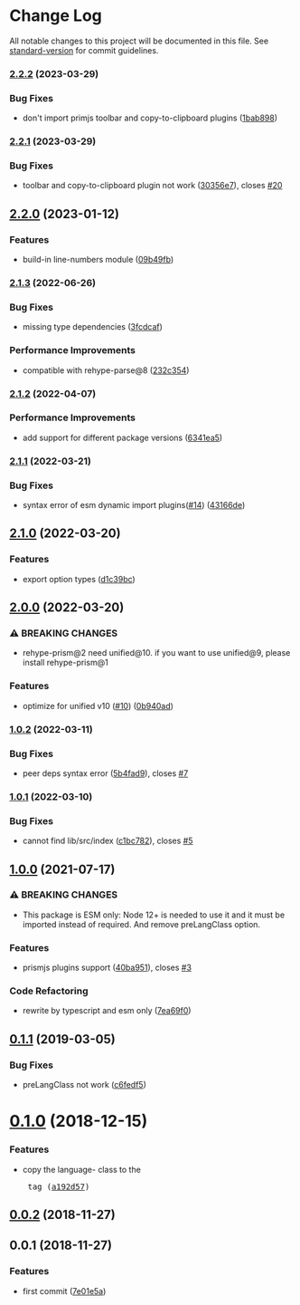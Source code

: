 # Change Log

All notable changes to this project will be documented in this file. See [standard-version](https://github.com/conventional-changelog/standard-version) for commit guidelines.

<a name="0.1.1"></a>
### [2.2.2](https://www.github.com/Val-istar-Guo/rehype-prism/compare/v2.2.1...v2.2.2) (2023-03-29)


### Bug Fixes

* don't import primjs toolbar and copy-to-clipboard plugins ([1bab898](https://www.github.com/Val-istar-Guo/rehype-prism/commit/1bab898cd7ca809c514daf0ebb6869836aaffd03))

### [2.2.1](https://www.github.com/Val-istar-Guo/rehype-prism/compare/v2.2.0...v2.2.1) (2023-03-29)


### Bug Fixes

* toolbar and copy-to-clipboard plugin not work ([30356e7](https://www.github.com/Val-istar-Guo/rehype-prism/commit/30356e70c68ea79ac3563abe489b6b5dd4c912fc)), closes [#20](https://www.github.com/Val-istar-Guo/rehype-prism/issues/20)

## [2.2.0](https://www.github.com/Val-istar-Guo/rehype-prism/compare/v2.1.3...v2.2.0) (2023-01-12)


### Features

* build-in line-numbers module ([09b49fb](https://www.github.com/Val-istar-Guo/rehype-prism/commit/09b49fbb8ff73ace2f3d56abf8ced2548e6dc9f5))

### [2.1.3](https://www.github.com/Val-istar-Guo/rehype-prism/compare/v2.1.2...v2.1.3) (2022-06-26)


### Bug Fixes

* missing type dependencies ([3fcdcaf](https://www.github.com/Val-istar-Guo/rehype-prism/commit/3fcdcafe6b9b99cc9f65f02d5d10fd2754fea256))


### Performance Improvements

* compatible with rehype-parse@8 ([232c354](https://www.github.com/Val-istar-Guo/rehype-prism/commit/232c35434e126ffc78ab30e36db9db67be7f1b2e))

### [2.1.2](https://www.github.com/Val-istar-Guo/rehype-prism/compare/v2.1.1...v2.1.2) (2022-04-07)


### Performance Improvements

* add support for different package versions ([6341ea5](https://www.github.com/Val-istar-Guo/rehype-prism/commit/6341ea546ba2d32069725b3424267ebd4c95d700))

### [2.1.1](https://www.github.com/Val-istar-Guo/rehype-prism/compare/v2.1.0...v2.1.1) (2022-03-21)


### Bug Fixes

* syntax error of esm dynamic import plugins([#14](https://www.github.com/Val-istar-Guo/rehype-prism/issues/14)) ([43166de](https://www.github.com/Val-istar-Guo/rehype-prism/commit/43166de3bf5fbf50b3b633e5a5200f9c5f7909ea))

## [2.1.0](https://www.github.com/Val-istar-Guo/rehype-prism/compare/v2.0.0...v2.1.0) (2022-03-20)


### Features

* export option types ([d1c39bc](https://www.github.com/Val-istar-Guo/rehype-prism/commit/d1c39bc5d2a1dba0cc8ec49c0dbbb9c4197b0465))

## [2.0.0](https://www.github.com/Val-istar-Guo/rehype-prism/compare/v1.0.2...v2.0.0) (2022-03-20)


### ⚠ BREAKING CHANGES

* rehype-prism@2 need unified@10. if you want to use unified@9, please install rehype-prism@1

### Features

* optimize for unified v10 ([#10](https://www.github.com/Val-istar-Guo/rehype-prism/issues/10)) ([0b940ad](https://www.github.com/Val-istar-Guo/rehype-prism/commit/0b940add9985e824764691490e092e85d9a2da33))

### [1.0.2](https://www.github.com/Val-istar-Guo/rehype-prism/compare/v1.0.1...v1.0.2) (2022-03-11)


### Bug Fixes

* peer deps syntax error ([5b4fad9](https://www.github.com/Val-istar-Guo/rehype-prism/commit/5b4fad9eaed11ad2b4dbabfbd244f80c8b8cfbe8)), closes [#7](https://www.github.com/Val-istar-Guo/rehype-prism/issues/7)

### [1.0.1](https://www.github.com/Val-istar-Guo/rehype-prism/compare/v1.0.0...v1.0.1) (2022-03-10)


### Bug Fixes

* cannot find lib/src/index ([c1bc782](https://www.github.com/Val-istar-Guo/rehype-prism/commit/c1bc782ff3beb4bc6a8c734b427e93908933a4ce)), closes [#5](https://www.github.com/Val-istar-Guo/rehype-prism/issues/5)

## [1.0.0](https://www.github.com/Val-istar-Guo/rehype-prism/compare/v0.1.1...v1.0.0) (2021-07-17)


### ⚠ BREAKING CHANGES

* This package is ESM only: Node 12+ is needed to use it and it must be imported instead of required. And remove preLangClass option.

### Features

* prismjs plugins support ([40ba951](https://www.github.com/Val-istar-Guo/rehype-prism/commit/40ba951e8ab5206dffcb28b65f119df14ee5c58d)), closes [#3](https://www.github.com/Val-istar-Guo/rehype-prism/issues/3)


### Code Refactoring

* rewrite by typescript and esm only ([7ea69f0](https://www.github.com/Val-istar-Guo/rehype-prism/commit/7ea69f0ef984b3c569ef9cf5356f0324a91b3c0a))

## [0.1.1](https://github.com/Val-istar-Guo/rehype-prism/compare/v0.1.0...v0.1.1) (2019-03-05)


### Bug Fixes

* preLangClass not work ([c6fedf5](https://github.com/Val-istar-Guo/rehype-prism/commit/c6fedf5))



<a name="0.1.0"></a>
# [0.1.0](https://github.com/Val-istar-Guo/rehype-prism/compare/v0.0.2...v0.1.0) (2018-12-15)


### Features

* copy the language- class to the <pre> tag ([a192d57](https://github.com/Val-istar-Guo/rehype-prism/commit/a192d57))



<a name="0.0.2"></a>
## [0.0.2](https://github.com/Val-istar-Guo/rehype-prism/compare/v0.0.1...v0.0.2) (2018-11-27)



<a name="0.0.1"></a>
## 0.0.1 (2018-11-27)


### Features

* first commit ([7e01e5a](https://github.com/Val-istar-Guo/rehype-prism/commit/7e01e5a))
